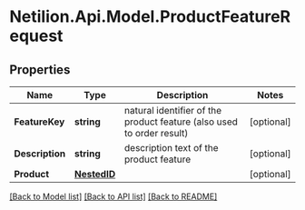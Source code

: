 # Netilion.Api.Model.ProductFeatureRequest
## Properties

Name | Type | Description | Notes
------------ | ------------- | ------------- | -------------
**FeatureKey** | **string** | natural identifier of the product feature (also used to order result) | [optional] 
**Description** | **string** | description text of the product feature | [optional] 
**Product** | [**NestedID**](NestedID.md) |  | [optional] 

[[Back to Model list]](../README.md#documentation-for-models) [[Back to API list]](../README.md#documentation-for-api-endpoints) [[Back to README]](../README.md)

